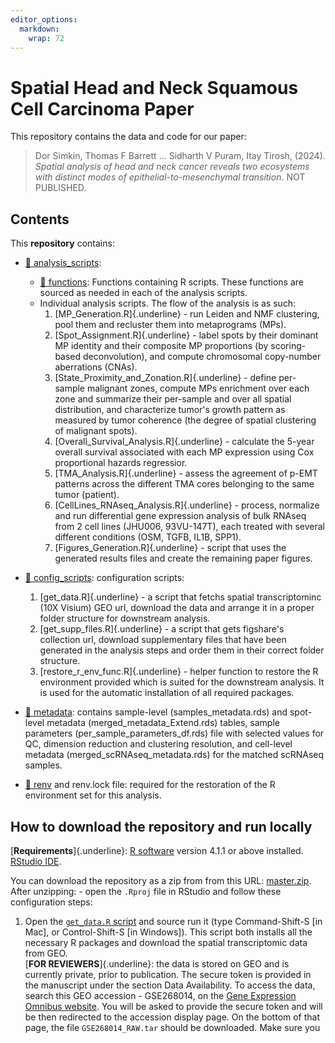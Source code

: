 ```yaml
---
editor_options: 
  markdown: 
    wrap: 72
---
```


# Spatial Head and Neck Squamous Cell Carcinoma Paper

This repository contains the data and code for our paper:

> Dor Simkin, Thomas F Barrett ... Sidharth V Puram, Itay Tirosh,
> (2024). *Spatial analysis of head and neck cancer reveals two
> ecosystems with distinct modes of epithelial-to-mesenchymal
> transition*. NOT PUBLISHED.

## Contents

This **repository** contains:

-   [:file_folder: analysis_scripts](/analysis_scripts):

    -   [:file_folder: functions](/analysis_scripts/functions):
        Functions containing R scripts. These functions are sourced as
        needed in each of the analysis scripts.
    -   Individual analysis scripts. The flow of the analysis is as
        such:
        1.  [MP_Generation.R]{.underline} - run Leiden and NMF
            clustering, pool them and recluster them into metaprograms
            (MPs).
        2.  [Spot_Assignment.R]{.underline} - label spots by their
            dominant MP identity and their composite MP proportions (by
            scoring-based deconvolution), and compute chromosomal
            copy-number aberrations (CNAs).
        3.  [State_Proximity_and_Zonation.R]{.underline} - define
            per-sample malignant zones, compute MPs enrichment over each
            zone and summarize their per-sample and over all spatial
            distribution, and characterize tumor's growth pattern as
            measured by tumor coherence (the degree of spatial
            clustering of malignant spots).
        4.  [Overall_Survival_Analysis.R]{.underline} - calculate the
            5-year overall survival associated with each MP expression
            using Cox proportional hazards regressior.
        5.  [TMA_Analysis.R]{.underline} - assess the agreement of p-EMT
            patterns across the different TMA cores belonging to the
            same tumor (patient).
        6.  [CellLines_RNAseq_Analysis.R]{.underline} - process,
            normalize and run differential gene expression analysis of
            bulk RNAseq from 2 cell lines (JHU006, 93VU-147T), each
            treated with several different conditions (OSM, TGFB, IL1B,
            SPP1).
        7.  [Figures_Generation.R]{.underline} - script that uses the
            generated results files and create the remaining paper
            figures.

-   [:file_folder: config_scripts](/config_scripts): configuration
    scripts:

    1.  [get_data.R]{.underline} - a script that fetchs spatial
        transcriptominc (10X Visium) GEO url, download the data and
        arrange it in a proper folder structure for downstream analysis.
    2.  [get_supp_files.R]{.underline} - a script that gets figshare's
        collection url, download supplementary files that have been
        generated in the analysis steps and order them in their correct
        folder structure.
    3.  [restore_r_env_func.R]{.underline} - helper function to restore
        the R environment provided which is suited for the downstream
        analysis. It is used for the automatic installation of all
        required packages.

-   [:file_folder: metadata](/metadata): contains sample-level
    (samples_metadata.rds) and spot-level metadata
    (merged_metadata_Extend.rds) tables, sample parameters
    (per_sample_parameters_df.rds) file with selected values for QC,
    dimension reduction and clustering resolution, and cell-level
    metadata (merged_scRNAseq_metadata.rds) for the matched scRNAseq
    samples.

-   [:file_folder: renv](/renv) and renv.lock file: required for the
    restoration of the R environment set for this analysis.

## How to download the repository and run locally

[**Requirements**]{.underline}: [R
software](https://cloud.r-project.org/) version 4.1.1 or above
installed. [RStudio
IDE](https://rstudio.com/products/rstudio/download/).

You can download the repository as a zip from from this URL:
[master.zip](https://github.com/DSimkin/Spatial.HNSCC/archive/refs/heads/main.zip).
After unzipping: - open the `.Rproj` file in RStudio and follow these
configuration steps:

1.  Open the [`get_data.R` script](/config_scripts/get_data.R) and
    source run it (type Command-Shift-S [in Mac], or Control-Shift-S [in
    Windows]). This script both installs all the necessary R packages
    and download the spatial transcriptomic data from GEO.\
    [**FOR REVIEWERS**]{.underline}: the data is stored on GEO and is
    currently private, prior to publication. The secure token is
    provided in the manuscript under the section Data Availability. To
    access the data, search this GEO accession - GSE268014, on the [Gene
    Expression Omnibus website](https://www.ncbi.nlm.nih.gov/geo/). You
    will be asked to provide the secure token and will be then
    redirected to the accession display page. On the bottom of that
    page, the file `GSE268014_RAW.tar` should be downloaded. Make sure
    you

### 

